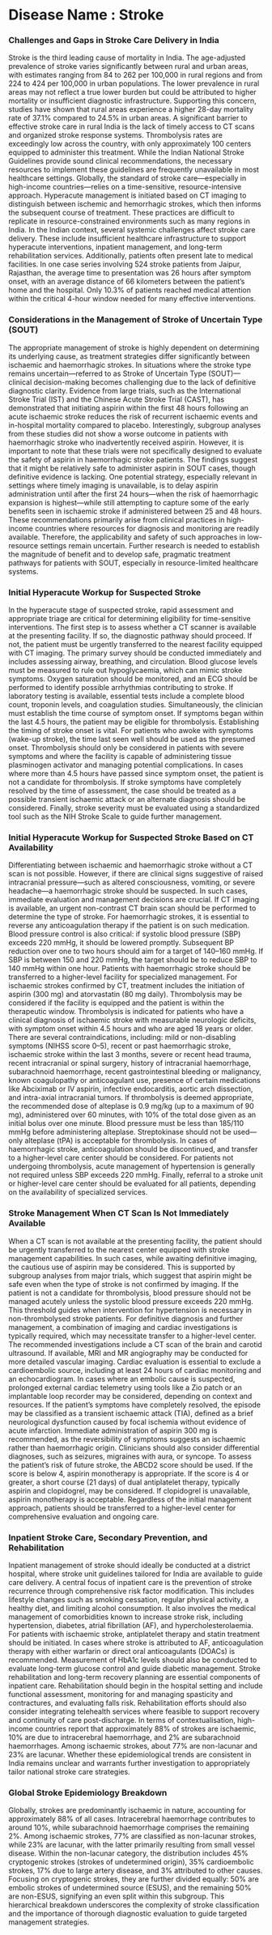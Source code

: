 # Disease Name : Stroke

### Challenges and Gaps in Stroke Care Delivery in India

Stroke is the third leading cause of mortality in India. The age-adjusted prevalence of stroke varies significantly between rural and urban areas, with estimates ranging from 84 to 262 per 100,000 in rural regions and from 224 to 424 per 100,000 in urban populations. The lower prevalence in rural areas may not reflect a true lower burden but could be attributed to higher mortality or insufficient diagnostic infrastructure. Supporting this concern, studies have shown that rural areas experience a higher 28-day mortality rate of 37.1% compared to 24.5% in urban areas. 
 A significant barrier to effective stroke care in rural India is the lack of timely access to CT scans and organized stroke response systems. Thrombolysis rates are exceedingly low across the country, with only approximately 100 centers equipped to administer this treatment. While the Indian National Stroke Guidelines provide sound clinical recommendations, the necessary resources to implement these guidelines are frequently unavailable in most healthcare settings. 
 Globally, the standard of stroke care—especially in high-income countries—relies on a time-sensitive, resource-intensive approach. Hyperacute management is initiated based on CT imaging to distinguish between ischemic and hemorrhagic strokes, which then informs the subsequent course of treatment. These practices are difficult to replicate in resource-constrained environments such as many regions in India. 
 In the Indian context, several systemic challenges affect stroke care delivery. These include insufficient healthcare infrastructure to support hyperacute interventions, inpatient management, and long-term rehabilitation services. Additionally, patients often present late to medical facilities. In one case series involving 524 stroke patients from Jaipur, Rajasthan, the average time to presentation was 26 hours after symptom onset, with an average distance of 66 kilometers between the patient’s home and the hospital. Only 10.3% of patients reached medical attention within the critical 4-hour window needed for many effective interventions.

### Considerations in the Management of Stroke of Uncertain Type (SOUT)

The appropriate management of stroke is highly dependent on determining its underlying cause, as treatment strategies differ significantly between ischaemic and haemorrhagic strokes. In situations where the stroke type remains uncertain—referred to as Stroke of Uncertain Type (SOUT)—clinical decision-making becomes challenging due to the lack of definitive diagnostic clarity. 
 Evidence from large trials, such as the International Stroke Trial (IST) and the Chinese Acute Stroke Trial (CAST), has demonstrated that initiating aspirin within the first 48 hours following an acute ischaemic stroke reduces the risk of recurrent ischaemic events and in-hospital mortality compared to placebo. Interestingly, subgroup analyses from these studies did not show a worse outcome in patients with haemorrhagic stroke who inadvertently received aspirin. However, it is important to note that these trials were not specifically designed to evaluate the safety of aspirin in haemorrhagic stroke patients.
 The findings suggest that it might be relatively safe to administer aspirin in SOUT cases, though definitive evidence is lacking. One potential strategy, especially relevant in settings where timely imaging is unavailable, is to delay aspirin administration until after the first 24 hours—when the risk of haemorrhagic expansion is highest—while still attempting to capture some of the early benefits seen in ischaemic stroke if administered between 25 and 48 hours.
 These recommendations primarily arise from clinical practices in high-income countries where resources for diagnosis and monitoring are readily available. Therefore, the applicability and safety of such approaches in low-resource settings remain uncertain. Further research is needed to establish the magnitude of benefit and to develop safe, pragmatic treatment pathways for patients with SOUT, especially in resource-limited healthcare systems.

### Initial Hyperacute Workup for Suspected Stroke

In the hyperacute stage of suspected stroke, rapid assessment and appropriate triage are critical for determining eligibility for time-sensitive interventions. The first step is to assess whether a CT scanner is available at the presenting facility. If so, the diagnostic pathway should proceed. If not, the patient must be urgently transferred to the nearest facility equipped with CT imaging. 
 The primary survey should be conducted immediately and includes assessing airway, breathing, and circulation. Blood glucose levels must be measured to rule out hypoglycaemia, which can mimic stroke symptoms. Oxygen saturation should be monitored, and an ECG should be performed to identify possible arrhythmias contributing to stroke. 
 If laboratory testing is available, essential tests include a complete blood count, troponin levels, and coagulation studies. Simultaneously, the clinician must establish the time course of symptom onset. If symptoms began within the last 4.5 hours, the patient may be eligible for thrombolysis. Establishing the timing of stroke onset is vital. For patients who awoke with symptoms (wake-up stroke), the time last seen well should be used as the presumed onset. Thrombolysis should only be considered in patients with severe symptoms and where the facility is capable of administering tissue plasminogen activator and managing potential complications. 
 In cases where more than 4.5 hours have passed since symptom onset, the patient is not a candidate for thrombolysis. If stroke symptoms have completely resolved by the time of assessment, the case should be treated as a possible transient ischaemic attack or an alternate diagnosis should be considered. Finally, stroke severity must be evaluated using a standardized tool such as the NIH Stroke Scale to guide further management.

### Initial Hyperacute Workup for Suspected Stroke Based on CT Availability

Differentiating between ischaemic and haemorrhagic stroke without a CT scan is not possible. However, if there are clinical signs suggestive of raised intracranial pressure—such as altered consciousness, vomiting, or severe headache—a haemorrhagic stroke should be suspected. In such cases, immediate evaluation and management decisions are crucial.
 If CT imaging is available, an urgent non-contrast CT brain scan should be performed to determine the type of stroke. For haemorrhagic strokes, it is essential to reverse any anticoagulation therapy if the patient is on such medication. Blood pressure control is also critical: if systolic blood pressure (SBP) exceeds 220 mmHg, it should be lowered promptly. Subsequent BP reduction over one to two hours should aim for a target of 140–160 mmHg. If SBP is between 150 and 220 mmHg, the target should be to reduce SBP to 140 mmHg within one hour. Patients with haemorrhagic stroke should be transferred to a higher-level facility for specialized management.
 For ischaemic strokes confirmed by CT, treatment includes the initiation of aspirin (300 mg) and atorvastatin (80 mg daily). Thrombolysis may be considered if the facility is equipped and the patient is within the therapeutic window. 
 Thrombolysis is indicated for patients who have a clinical diagnosis of ischaemic stroke with measurable neurologic deficits, with symptom onset within 4.5 hours and who are aged 18 years or older. There are several contraindications, including: mild or non-disabling symptoms (NIHSS score 0–5), recent or past haemorrhagic stroke, ischaemic stroke within the last 3 months, severe or recent head trauma, recent intracranial or spinal surgery, history of intracranial haemorrhage, subarachnoid haemorrhage, recent gastrointestinal bleeding or malignancy, known coagulopathy or anticoagulant use, presence of certain medications like Abciximab or IV aspirin, infective endocarditis, aortic arch dissection, and intra-axial intracranial tumors.
 If thrombolysis is deemed appropriate, the recommended dose of alteplase is 0.9 mg/kg (up to a maximum of 90 mg), administered over 60 minutes, with 10% of the total dose given as an initial bolus over one minute. Blood pressure must be less than 185/110 mmHg before administering alteplase. Streptokinase should not be used—only alteplase (tPA) is acceptable for thrombolysis. 
 In cases of haemorrhagic stroke, anticoagulation should be discontinued, and transfer to a higher-level care center should be considered. For patients not undergoing thrombolysis, acute management of hypertension is generally not required unless SBP exceeds 220 mmHg. Finally, referral to a stroke unit or higher-level care center should be evaluated for all patients, depending on the availability of specialized services.

### Stroke Management When CT Scan Is Not Immediately Available

When a CT scan is not available at the presenting facility, the patient should be urgently transferred to the nearest center equipped with stroke management capabilities. In such cases, while awaiting definitive imaging, the cautious use of aspirin may be considered. This is supported by subgroup analyses from major trials, which suggest that aspirin might be safe even when the type of stroke is not confirmed by imaging.
 If the patient is not a candidate for thrombolysis, blood pressure should not be managed acutely unless the systolic blood pressure exceeds 220 mmHg. This threshold guides when intervention for hypertension is necessary in non-thrombolysed stroke patients. 
 For definitive diagnosis and further management, a combination of imaging and cardiac investigations is typically required, which may necessitate transfer to a higher-level center. The recommended investigations include a CT scan of the brain and carotid ultrasound. If available, MRI and MR angiography may be conducted for more detailed vascular imaging. Cardiac evaluation is essential to exclude a cardioembolic source, including at least 24 hours of cardiac monitoring and an echocardiogram. In cases where an embolic cause is suspected, prolonged external cardiac telemetry using tools like a Zio patch or an implantable loop recorder may be considered, depending on context and resources.
 If the patient’s symptoms have completely resolved, the episode may be classified as a transient ischaemic attack (TIA), defined as a brief neurological dysfunction caused by focal ischemia without evidence of acute infarction. Immediate administration of aspirin 300 mg is recommended, as the reversibility of symptoms suggests an ischaemic rather than haemorrhagic origin. Clinicians should also consider differential diagnoses, such as seizures, migraines with aura, or syncope.
 To assess the patient’s risk of future stroke, the ABCD2 score should be used. If the score is below 4, aspirin monotherapy is appropriate. If the score is 4 or greater, a short course (21 days) of dual antiplatelet therapy, typically aspirin and clopidogrel, may be considered. If clopidogrel is unavailable, aspirin monotherapy is acceptable. Regardless of the initial management approach, patients should be transferred to a higher-level center for comprehensive evaluation and ongoing care.

### Inpatient Stroke Care, Secondary Prevention, and Rehabilitation

Inpatient management of stroke should ideally be conducted at a district hospital, where stroke unit guidelines tailored for India are available to guide care delivery. A central focus of inpatient care is the prevention of stroke recurrence through comprehensive risk factor modification. This includes lifestyle changes such as smoking cessation, regular physical activity, a healthy diet, and limiting alcohol consumption. It also involves the medical management of comorbidities known to increase stroke risk, including hypertension, diabetes, atrial fibrillation (AF), and hypercholesterolaemia.
 For patients with ischaemic stroke, antiplatelet therapy and statin treatment should be initiated. In cases where stroke is attributed to AF, anticoagulation therapy with either warfarin or direct oral anticoagulants (DOACs) is recommended. Measurement of HbA1c levels should also be conducted to evaluate long-term glucose control and guide diabetic management. 
 Stroke rehabilitation and long-term recovery planning are essential components of inpatient care. Rehabilitation should begin in the hospital setting and include functional assessment, monitoring for and managing spasticity and contractures, and evaluating falls risk. Rehabilitation efforts should also consider integrating telehealth services where feasible to support recovery and continuity of care post-discharge.
 In terms of contextualisation, high-income countries report that approximately 88% of strokes are ischaemic, 10% are due to intracerebral haemorrhage, and 2% are subarachnoid haemorrhages. Among ischaemic strokes, about 77% are non-lacunar and 23% are lacunar. Whether these epidemiological trends are consistent in India remains unclear and warrants further investigation to appropriately tailor national stroke care strategies.

### Global Stroke Epidemiology Breakdown

Globally, strokes are predominantly ischaemic in nature, accounting for approximately 88% of all cases. Intracerebral haemorrhage contributes to around 10%, while subarachnoid haemorrhage comprises the remaining 2%.
  Among ischaemic strokes, 77% are classified as non-lacunar strokes, while 23% are lacunar, with the latter primarily resulting from small vessel disease. Within the non-lacunar category, the distribution includes 45% cryptogenic strokes (strokes of undetermined origin), 35% cardioembolic strokes, 17% due to large artery disease, and 3% attributed to other causes.
 Focusing on cryptogenic strokes, they are further divided equally: 50% are embolic strokes of undetermined source (ESUS), and the remaining 50% are non-ESUS, signifying an even split within this subgroup. This hierarchical breakdown underscores the complexity of stroke classification and the importance of thorough diagnostic evaluation to guide targeted management strategies.

